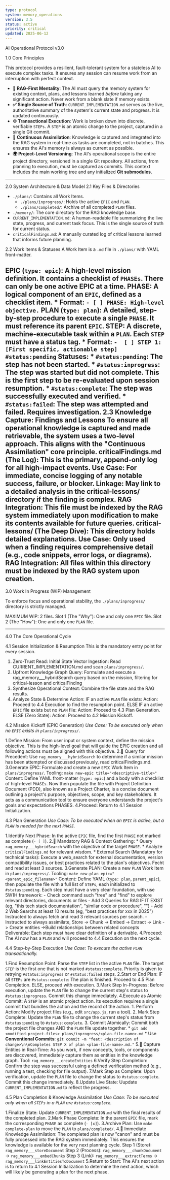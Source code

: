 ```yaml
---
type: protocol
system: memory_operations
version: 3.5
status: active
priority: critical
updated: 2025-06-12
---
```


AI Operational Protocol v3.0

1.0 Core Principles

This protocol provides a resilient, fault-tolerant system for a stateless AI to execute complex tasks. It ensures any session can resume work from an interruption with perfect context.

- **🧠 RAG-First Mentality**: The AI must query the memory system for existing context, plans, and lessons learned *before* taking any significant action. Never work from a blank slate if memory exists.
- **✅ Single Source of Truth**: `CURRENT_IMPLEMENTATION.md` serves as the live, authoritative summary of the system's current state and progress. It is updated continuously.
- **⚙️ Transactional Execution**: Work is broken down into discrete, verifiable `STEPs`. A `STEP` is an atomic change to the project, captured in a single Git commit.
- **🔄 Continuous Assimilation**: Knowledge is captured and integrated into the RAG system in real-time as tasks are completed, not in batches. This ensures the AI's memory is always as current as possible.
- **🌍 Project-Level Versioning**: The AI's operational scope is the entire project directory, versioned in a single Git repository. All actions, from planning to execution, must be captured as commits. This context includes the main working tree and any initialized **Git submodules**.


---
2.0 System Architecture & Data Model
2.1 Key Files & Directories
* `./plans/`: Contains all Work Items.
    * `./plans/inprogress/`: Holds the active `EPIC` and `PLAN`.
    * `./plans/completed/`: Archive of all completed `PLAN` files.
* `./memory/`: The core directory for the RAG knowledge base.
* `CURRENT_IMPLEMENTATION.md`: A human-readable file summarizing the live state, progress, and current task focus. This is the single source of truth for current status.
* `criticalFindings.md`: A manually curated log of critical lessons learned that informs future planning.

2.2 Work Items & Statuses
A Work Item is a `.md` file in `./plans/` with YAML front-matter.

EPIC (`type: epic`): A high-level mission definition. It contains a checklist of `PHASEs`. There can only be one active EPIC at a time.
PHASE: A logical component of an `EPIC`, defined as a checklist item.
    * Format: `- [ ] PHASE: High-level objective.`
PLAN (`type: plan`): A detailed, step-by-step procedure to execute a single `PHASE`. It must reference its parent `EPIC`.
STEP: A discrete, machine-executable task within a `PLAN`. Each `STEP` must have a status tag.
    * Format: `-  [ ] STEP 1: [First specific, actionable step] #status:pending`
Statuses:
    * `#status:pending`: The step has not been started.
    * `#status:inprogress`: The step was started but did not complete. This is the first step to be re-evaluated upon session resumption.
    * `#status:complete`: The step was successfully executed and verified.
    * `#status:failed`: The step was attempted and failed. Requires investigation.
2.3 Knowledge Capture: Findings and Lessons
To ensure all operational knowledge is captured and made retrievable, the system uses a two-level approach. This aligns with the "Continuous Assimilation" core principle.
criticalFindings.md (The Log): This is the primary, append-only log for all high-impact events.
Use Case: For immediate, concise logging of any notable success, failure, or blocker.
Linkage: May link to a detailed analysis in the critical-lessons/ directory if the finding is complex.
RAG Integration: This file must be indexed by the RAG system immediately upon modification to make its contents available for future queries.
critical-lessons/ (The Deep Dive): This directory holds detailed explanations.
Use Case: Only used when a finding requires comprehensive detail (e.g., code snippets, error logs, or diagrams).
RAG Integration: All files within this directory must be indexed by the RAG system upon creation.
---

3.0 Work In Progress (WIP) Management

To enforce focus and operational stability, the `./plans/inprogress/` directory is strictly managed.

MAXIMUM WIP: 2 files.
    Slot 1 (The "Why"): One and only one `EPIC` file.
    Slot 2 (The "How"): One and only one `PLAN` file.

---

4.0 The Core Operational Cycle

4.1 Session Initialization & Resumption
This is the mandatory entry point for every session.

1. Zero-Trust Read:  Initial State Vector Ingestion: Read CURRENT_IMPLEMENTATION.md and scan `plans/inprogress/`.
2. Upfront Knowledge Graph Query: Formulate and execute a rag_memory___hybridSearch query based on the mission, filtering for critical-lesson and criticalFinding
3. Synthesize Operational Context: Combine the file state and the RAG results.
4. Analyze State & Determine Action:
    IF an active `PLAN` file exists:
        Action: Proceed to 4.4 Execution to find the resumption point.
    ELSE IF an active `EPIC` file exists but no `PLAN` file:
        Action: Proceed to 4.3 Plan Generation.
    ELSE (Zero State):
        Action: Proceed to 4.2 Mission Kickoff.

4.2 Mission Kickoff (EPIC Generation)
*Use Case: To be executed only when no `EPIC` exists in `plans/inprogress/`.*

1.Define Mission: From user input or system context, define the mission objective. This is the high-level goal that will guide the EPIC creation and all following actions must be aligned with this objective.
2.🧠 Query for Precedent: Use `rag_memory___hybridSearch` to determine if a similar mission has been attempted or discussed previously, read criticalFindings.md.
3.Generate EPIC: Formulate and create a new `EPIC` Work Item in `plans/inprogress/`.
    Tooling: `make new-epic title="<descriptive-title>"`
    Content: Define YAML front-matter (`type: epic`) and a body with a checklist of high-level `PHASEs`.
    Now  then populate the file with  Project Definition Document (PDD), also known as a Project Charter, is a concise document outlining a project's purpose, objectives, scope, and key stakeholders. It acts as a communication tool to ensure everyone understands the project's goals and expectations PHASES.
4.Proceed: Return to 4.1 Session Initialization.

4.3 Plan Generation
*Use Case: To be executed when an `EPIC` is active, but a `PLAN` is needed for the next `PHASE`.*

1.Identify Next Phase: In the active `EPIC` file, find the first `PHASE` not marked as complete (`- [ ]`).
2.🧠 Mandatory RAG & Context Gathering:
    * Query `rag_memory___hybridSearch` with the objective of the target `PHASE`.
    * Analyze `criticalFindings.md` for relevant wisdom.
    * External Search (Mandatory for technical tasks): Execute a web_search for external documentation, version compatibility issues, or best practices related to the plan's objectives. Fecht and read at least 3 sources.
3.Generate PLAN: Create a new `PLAN` Work Item in `plans/inprogress/`.
    Tooling: `make new-plan epic="<parent_epic_filename>"`
    Content: Define YAML (`type: plan`, `parent_epic`), then populate the file with a full list of `STEPs`, each initialized to `#status:pending`.
    Each step must have a very clear foundation, with use 5W1H framework:
        - Check command such "tree" and "find" to explore relevant directories, documents or files
        - Add 3 Queries for RAG IF IT EXIST (eg, "this tech stack documentation", "similar code or procedure", "")
        - Add 2 Web Searchs at least 10 results (eg, "best practices for xxx in 2025") Instructed to always fetch and read 3 relevant sources per search.
        - Instructed to always assimilate, Store → Chunk → Embed → Extract → Link -> Create entities ->Build relationships between related concepts
    Deliverable: Each step must have clear definition of a derivable.
4.Proceed: The AI now has a `PLAN` and will proceed to 4.4 Execution on the next cycle.

4.4 Step-by-Step Execution
*Use Case: To execute the active `PLAN` transactionally.*

1.Find Resumption Point: Parse the `STEP` list in the active `PLAN` file. The target `STEP` is the first one that is not marked `#status:complete`. Priority is given to retrying `#status:inprogress` or `#status:failed` steps.
2.Start or End Plan:
    IF all `STEPs` are `#status:complete`: The plan is finished. Proceed to 4.5 Plan Completion.
    ELSE, proceed with execution.
3.Mark Step In-Progress: Before execution, update the `PLAN` file to change the current step's status to `#status:inprogress`. Commit this change immediately.
4.Execute as Atomic Commit: A `STEP` is an atomic project action. Its execution requires a single commit that bundles the action and the record of the action.
    1.  Perform Action: Modify project files (e.g., edit `src/app.js`, run a tool).
    2.  Mark Step Complete: Update the `PLAN` file to change the current step's status from `#status:pending` to `#status:complete`.
    3.  Commit Atomically: Commit both the project file changes AND the `PLAN` file update together.
        * `git add <modified-project-files> plans/inprogress/<plan-file-name>.md`
        * Use **Conventional Commits**: `git commit -m "feat: <description of change>\n\nCompletes STEP X of plan <plan-file-name>.md."`
5.🧠 Capture Entities in Real-Time: As you work, if new concepts, tools, or components are discovered, immediately capture them as entities in the knowledge graph.
    Tool: `rag_memory___createEntities`
6.Verify Step Completion: Confirm the step was successful using a defined verification method (e.g., running a test, checking for file output).
7.Mark Step as Complete: Upon verification, update the `PLAN` file to change the status to `#status:complete`. Commit this change immediately.
8.Update Live State: Uupdate `CURRENT_IMPLEMENTATION.md` to reflect the progress.

4.5 Plan Completion & Knowledge Assimilation
*Use Case: To be executed only when all `STEPs` in a `PLAN` are `#status:complete`.*

1.Finalize State: Update `CURRENT_IMPLEMENTATION.md` with the final results of the completed plan.
2.Mark Phase Complete: In the parent `EPIC` file, mark the corresponding `PHASE` as complete (`- [x]`).
3.Archive Plan: Use `make complete-plan` to move the `PLAN` to `plans/completed/`.
4.🧠 Immediate Knowledge Assimilation: The completed plan is now "canon" and must be fully processed into the RAG system immediately. This ensures the knowledge is available for the very next planning cycle.
    Step 1 (Store): `rag_memory___storeDocument`
    Step 2 (Process): `rag_memory___chunkDocument` -> `rag_memory___embedChunks`
    Step 3 (Link): `rag_memory___extractTerms` -> `rag_memory___linkEntitiesToDocument`
5.Return to Start: The AI's next action is to return to 4.1 Session Initialization to determine the next action, which will likely be generating a plan for the next phase.
